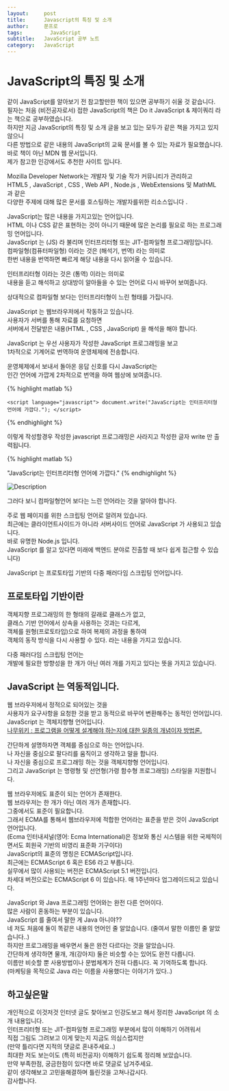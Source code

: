 ```yaml
---
layout:     post
title:      Javascript의 특징 및 소개
author:     쭌프로
tags: 		  JavaScript
subtitle:   JavaScript 공부 노트
category:   JavaScript
---
```

<!-- Start Writing Below in Markdown -->

# JavaScript의 특징 및 소개

<p>
  같이 JavaScript를 알아보기 전 참고할만한 책이 있으면 공부하기 쉬울 것 같습니다.<br/>
  필자는 처음 (비전공자로서) 접한 JavaScript의 책은 Do it JavaScript & 제이쿼리 라는 책으로 공부하였습니다.<br/>
  하지만 지금 JavaScript의 특징 및 소개 글을 보고 있는 모두가 같은 책을 가지고 있지 않으니<br/>
  다른 방법으로 같은 내용의 JavaScript의 교육 문서를 볼 수 있는 자료가 필요했습니다.<br/>
  바로 책이 아닌 MDN 웹 문서입니다.<br/>
  제가 참고한 인강에서도 추천한 사이트 입니다.
</p>

<p>
  Mozilla Developer Network는 개발자 및 기술 작가 커뮤니티가 관리하고 <br/>
  HTML5 , JavaScript , CSS , Web API , Node.js , WebExtensions 및 MathML 과 같은 <br/>
  다양한 주제에 대해 많은 문서를 호스팅하는 개발자를위한 리소스입니다 .
</p>

<p>
  JavaScript는 많은 내용을 가지고있는 언어입니다. <br/>
  HTML 이나 CSS 같은 표현하는 것이 아니기 때문에 많은 논리를 필요로 하는 프로그래밍 언어입니다. <br/>
  JavaScript 는 (JS) 라 불리며 인터프리터형 또는 JIT-컴파일형 프로그래밍입니다. <br/>
  컴파일형(컴퓨터파일형) 이라는 것은 (해석기, 번역) 라는 의미로 <br/>
  한번 내용을 번역하면 빠르게 해당 내용을 다시 읽어올 수 있습니다. <br/>
</p>

<p>
  인터프리터형 이라는 것은 (통역) 이라는 의미로 <br/>
  내용을 듣고 해석하고 상대방이 알아들을 수 있는 언어로 다시 바꾸어 보여줍니다.
</p>

<p>
  상대적으로 컴파일형 보다는 인터프리터형이 느린 형태를 가집니다.
</p>

<p>
  JavaScript 는 웹브라우저에서 작동하고 있습니다.<br/>
  사용자가 서버를 통해 자료를 요청하면 <br/>
  서버에서 전달받은 내용(HTML , CSS , JavaScript) 을 해석을 해야 합니다.
</p>

<p>
  JavaScript 는 우선 사용자가 작성한 JavaScript 프로그래밍을 보고 <br/>
  1차적으로 기계어로 번역하여 운영체제에 전송합니다.
</p>

<p>
  운영체제에서 보내서 돌아온 응답 신호를 다시 JavaScript는 <br/>
  인간 언어에 가깝게 2차적으로 번역을 하여 웹상에 보여줍니다.
</p>

{% highlight matlab %}

    <script language="javascript"> document.write("JavaScript는 인터프리터형 언어에 가깝다."); </script>
{% endhighlight %}

<p>
  이렇게 작성할경우 작성한 javascript 프로그래밍은 사라지고 작성한 글자 write 만 출력됩니다.
</p>

{% highlight matlab %}

   "JavaScript는 인터프리터형 언어에 가깝다."
{% endhighlight %}

![Description](https://alalstjr.github.io/promotes.github.io/img/2018-08-22.png)

<p>
  그러다 보니 컴파일형언어 보다는 느린 언어라는 것을 알아야 합니다.
</p>

<p>
  주로 웹 페이지를 위한 스크립팅 언어로 알려져 있습니다. </br>
  최근에는 클라이언트사이드가 아니라 서버사이드 언어로 JavaScript 가 사용되고 있습니다. </br>
  바로 유명한 Node.js 입니다. </br>
  JavaScript 를 알고 있다면 미래에 백엔드 분야로 진출할 때 보다 쉽게 접근할 수 있습니다)
</p>

<p>
  JavaScript 는 프로토타입 기반의 다중 패러다임 스크립팅 언어입니다.
</p>

## 프로토타입 기반이란

<p>
  객체지향 프로그래밍의 한 형태의 갈래로 클래스가 없고, <br/>
  클래스 기반 언어에서 상속을 사용하는 것과는 다르게, <br/>
  객체를 원형(프로토타입)으로 하여 복제의 과정을 통하여 <br/>
  객체의 동작 방식을 다시 사용할 수 있다. 라는 내용을 가지고 있습니다.
</p>

<p>
  다중 패러다임 스크립팅 언어는 <br/>
  개발에 필요한 방향성을 한 개가 아닌 여러 개를 가지고 있다는 뜻을 가지고 있습니다.
</p>

## JavaScript 는 역동적입니다.
<p>
  웹 브라우저에서 정적으로 되어있는 것을 <br/>
  사용자가 요구사항을 요청한 것을 받고 동적으로 바꾸어 변환해주는 동적인 언어입니다. <br/>
  JavaScript 는 객체지향형 언어입니다. <br/>
  <a href="https://namu.wiki/w/%EA%B0%9D%EC%B2%B4%20%EC%A7%80%ED%96%A5%20%ED%94%84%EB%A1%9C%EA%B7%B8%EB%9E%98%EB%B0%8D">
    나무위키 : 프로그램을 어떻게 설계해야 하는지에 대한 일종의 개념이자 방법론.
  </a>
</p>

<p>
  간단하게 설명하자면 객체를 중심으로 하는 언어입니다. <br/>
  나 자신을 중심으로 팔다리를 움직이고 생각하고 말을 합니다. <br/>
  나 자신을 중심으로 프로그래밍 하는 것을 객체지향형 언어입니다. <br/>
  그리고 JavaScript 는 명령형 및 선언형(가령 함수형 프로그래밍) 스타일을 지원합니다.
</p>

<p>
  웹 브라우저에도 표준이 되는 언어가 존재한다. <br/>
  웹 브라우저는 한 개가 아닌 여러 개가 존재합니다. <br/>
  그중에서도 표준이 필요합니다. <br/>
  그래서 ECMA를 통해서 웹브라우저에 적합한 언어라는 표준을 받은 것이 JavaScript 언어입니다. <br/>
  (Ecma 인터내셔널(영어: Ecma International)은 정보와 통신 시스템을 위한 국제적이면서도 회원국 기반의 비영리 표준화 기구이다) <br/>
  JavaScript의 표준의 명칭은 ECMAScript입니다. <br/>
  최근에는 ECMAScript 6 혹은 ES6 라고 부릅니다. <br/>
  실무에서 많이 사용되는 버전은 ECMAScript 5.1 버전입니다. <br/>
  차세대 버전으로는 ECMAScript 6 이 있습니다. 매 1주년마다 업그레이드되고 있습니다.
</p>

<p>
  JavaScript 와 Java 프로그래밍 언어와는 완전 다른 언어이다. <br/>
  많은 사람이 혼동하는 부분이 있습니다. <br/>
  JavaScript 를 줄여서 말한 게 Java 아니야?? <br/>
  네 저도 처음에 둘이 똑같은 내용의 언어인 줄 알았습니다. (줄여서 말한 이름인 줄 알았습니다..) <br/>
  하지만 프로그래밍을 배우면서 둘은 완전 다르다는 것을 알았습니다. <br/>
  간단하게 생각하면 물개, 개(강아지) 둘은 비슷할 수는 있어도 완전 다릅니다. <br/>
  이름만 비슷할 뿐 사용방법이나 문법체계가 전혀 다릅니다. 꼭 기억하도록 합니다. <br/>
  (마케팅을 목적으로 Java 라는 이름을 사용했다는 이야기가 있다..)
</p>

## 하고싶은말

<p>
  개인적으로 이것저것 인터넷 글도 찾아보고 인강도보고 해서 정리한 JavaScript 의 소개 내용입니다. <br/>
  인터프리터형 또는 JIT-컴파일형 프로그래밍 부분에서 많이 이해하기 어려워서 <br/>
  직접 그림도 그려보고 이게 맞는지 지금도 의심스럽지만 <br/>
  (만약 틀리다면 지적의 댓글로 혼내주세요..) <br/>
  최대한 저도 보는이도 (특히 비전공자) 이해하기 쉽도록 정리해 보았습니다. <br/>
  만약 부족한점, 궁금한점이 있다면 바로 댓글로 남겨주세요. <br/>
  같이 생각해보고 고민을해결하며 틀린것을 고쳐나갑시다. <br/>
  감사합니다.
</p>
